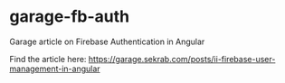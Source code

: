 # garage-fb-auth
Garage article on Firebase Authentication in Angular

Find the article here: https://garage.sekrab.com/posts/ii-firebase-user-management-in-angular